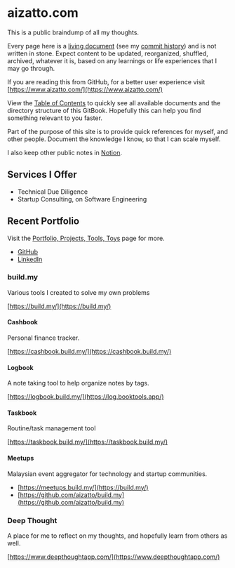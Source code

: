 # aizatto.com

This is a public braindump of all my thoughts.

Every page here is a [living document](https://en.wikipedia.org/wiki/Living_document) \(see my [commit history](https://github.com/aizatto/gitbook-public/commits/master)\) and is not written in stone. Expect content to be updated, reorganized, shuffled, archived, whatever it is, based on any learnings or life experiences that I may go through.

If you are reading this from GitHub, for a better user experience visit [https://www.aizatto.com/](https://www.aizatto.com/)

View the [Table of Contents](table-of-contents.md) to quickly see all available documents and the directory structure of this GitBook. Hopefully this can help you find something relevant to you faster.

Part of the purpose of this site is to provide quick references for myself, and other people. Document the knowledge I know, so that I can scale myself.

I also keep other public notes in [Notion](https://www.notion.so/aizatto/Public-Notes-fbcb9e6b66784c5c96b8e2a5613927b9).

## Services I Offer

* Technical Due Diligence
* Startup Consulting, on Software Engineering

## Recent Portfolio

Visit the [Portfolio, Projects, Tools, Toys](projects-tools-toys.md) page for more.

* [GitHub](https://www.github.com/aizatto/)
* [LinkedIn](https://www.linkedin.com/in/aizatto)

### build.my

Various tools I created to solve my own problems

[https://build.my/](https://build.my/)

#### Cashbook

Personal finance tracker.

[https://cashbook.build.my/](https://cashbook.build.my/)

#### Logbook

A note taking tool to help organize notes by tags.

[https://logbook.build.my/](https://log.booktools.app/)

#### Taskbook

Routine/task management tool

[https://taskbook.build.my/](https://taskbook.build.my/)

#### Meetups

Malaysian event aggregator for technology and startup communities.

* [https://meetups.build.my/](https://build.my/)
* [https://github.com/aizatto/build.my](https://github.com/aizatto/build.my)

### Deep Thought

A place for me to reflect on my thoughts, and hopefully learn from others as well.

[https://www.deepthoughtapp.com/](https://www.deepthoughtapp.com/)

